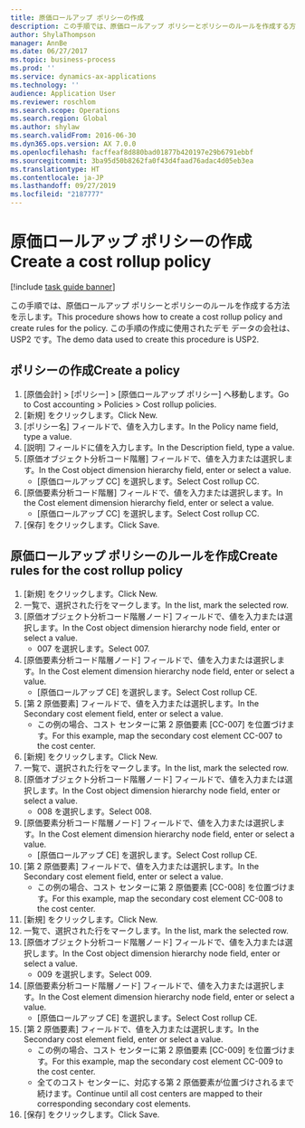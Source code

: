 ```yaml
---
title: 原価ロールアップ ポリシーの作成
description: この手順では、原価ロールアップ ポリシーとポリシーのルールを作成する方法を示します。
author: ShylaThompson
manager: AnnBe
ms.date: 06/27/2017
ms.topic: business-process
ms.prod: ''
ms.service: dynamics-ax-applications
ms.technology: ''
audience: Application User
ms.reviewer: roschlom
ms.search.scope: Operations
ms.search.region: Global
ms.author: shylaw
ms.search.validFrom: 2016-06-30
ms.dyn365.ops.version: AX 7.0.0
ms.openlocfilehash: facffeaf8d880bad01877b420197e29b6791ebbf
ms.sourcegitcommit: 3ba95d50b8262fa0f43d4faad76adac4d05eb3ea
ms.translationtype: HT
ms.contentlocale: ja-JP
ms.lasthandoff: 09/27/2019
ms.locfileid: "2187777"
---
```

# <a name="create-a-cost-rollup-policy"></a><span data-ttu-id="cf169-103">原価ロールアップ ポリシーの作成</span><span class="sxs-lookup"><span data-stu-id="cf169-103">Create a cost rollup policy</span></span>

[!include [task guide banner](../../includes/task-guide-banner.md)]

<span data-ttu-id="cf169-104">この手順では、原価ロールアップ ポリシーとポリシーのルールを作成する方法を示します。</span><span class="sxs-lookup"><span data-stu-id="cf169-104">This procedure shows how to create a cost rollup policy and create rules for the policy.</span></span> <span data-ttu-id="cf169-105">この手順の作成に使用されたデモ データの会社は、USP2 です。</span><span class="sxs-lookup"><span data-stu-id="cf169-105">The demo data used to create this procedure is USP2.</span></span>


## <a name="create-a-policy"></a><span data-ttu-id="cf169-106">ポリシーの作成</span><span class="sxs-lookup"><span data-stu-id="cf169-106">Create a policy</span></span>
1. <span data-ttu-id="cf169-107">[原価会計] > [ポリシー] > [原価ロールアップ ポリシー] へ移動します。</span><span class="sxs-lookup"><span data-stu-id="cf169-107">Go to Cost accounting > Policies > Cost rollup policies.</span></span>
2. <span data-ttu-id="cf169-108">[新規] をクリックします。</span><span class="sxs-lookup"><span data-stu-id="cf169-108">Click New.</span></span>
3. <span data-ttu-id="cf169-109">[ポリシー名] フィールドで、値を入力します。</span><span class="sxs-lookup"><span data-stu-id="cf169-109">In the Policy name field, type a value.</span></span>
4. <span data-ttu-id="cf169-110">[説明] フィールドに値を入力します。</span><span class="sxs-lookup"><span data-stu-id="cf169-110">In the Description field, type a value.</span></span>
5. <span data-ttu-id="cf169-111">[原価オブジェクト分析コード階層] フィールドで、値を入力または選択します。</span><span class="sxs-lookup"><span data-stu-id="cf169-111">In the Cost object dimension hierarchy field, enter or select a value.</span></span>
    * <span data-ttu-id="cf169-112">[原価ロールアップ CC] を選択します。</span><span class="sxs-lookup"><span data-stu-id="cf169-112">Select Cost rollup CC.</span></span>  
6. <span data-ttu-id="cf169-113">[原価要素分析コード階層] フィールドで、値を入力または選択します。</span><span class="sxs-lookup"><span data-stu-id="cf169-113">In the Cost element dimension hierarchy field, enter or select a value.</span></span>
    * <span data-ttu-id="cf169-114">[原価ロールアップ CC] を選択します。</span><span class="sxs-lookup"><span data-stu-id="cf169-114">Select Cost rollup CC.</span></span>  
7. <span data-ttu-id="cf169-115">[保存] をクリックします。</span><span class="sxs-lookup"><span data-stu-id="cf169-115">Click Save.</span></span>

## <a name="create-rules-for-the-cost-rollup-policy"></a><span data-ttu-id="cf169-116">原価ロールアップ ポリシーのルールを作成</span><span class="sxs-lookup"><span data-stu-id="cf169-116">Create rules for the cost rollup policy</span></span>
1. <span data-ttu-id="cf169-117">[新規] をクリックします。</span><span class="sxs-lookup"><span data-stu-id="cf169-117">Click New.</span></span>
2. <span data-ttu-id="cf169-118">一覧で、選択された行をマークします。</span><span class="sxs-lookup"><span data-stu-id="cf169-118">In the list, mark the selected row.</span></span>
3. <span data-ttu-id="cf169-119">[原価オブジェクト分析コード階層ノード] フィールドで、値を入力または選択します。</span><span class="sxs-lookup"><span data-stu-id="cf169-119">In the Cost object dimension hierarchy node field, enter or select a value.</span></span>
    * <span data-ttu-id="cf169-120">007 を選択します。</span><span class="sxs-lookup"><span data-stu-id="cf169-120">Select 007.</span></span>  
4. <span data-ttu-id="cf169-121">[原価要素分析コード階層ノード] フィールドで、値を入力または選択します。</span><span class="sxs-lookup"><span data-stu-id="cf169-121">In the Cost element dimension hierarchy node field, enter or select a value.</span></span>
    * <span data-ttu-id="cf169-122">[原価ロールアップ CE] を選択します。</span><span class="sxs-lookup"><span data-stu-id="cf169-122">Select Cost rollup CE.</span></span>  
5. <span data-ttu-id="cf169-123">[第 2 原価要素] フィールドで、値を入力または選択します。</span><span class="sxs-lookup"><span data-stu-id="cf169-123">In the Secondary cost element field, enter or select a value.</span></span>
    * <span data-ttu-id="cf169-124">この例の場合、コスト センターに第 2 原価要素 [CC-007] を位置づけます。</span><span class="sxs-lookup"><span data-stu-id="cf169-124">For this example, map the secondary cost element CC-007 to the cost center.</span></span>  
6. <span data-ttu-id="cf169-125">[新規] をクリックします。</span><span class="sxs-lookup"><span data-stu-id="cf169-125">Click New.</span></span>
7. <span data-ttu-id="cf169-126">一覧で、選択された行をマークします。</span><span class="sxs-lookup"><span data-stu-id="cf169-126">In the list, mark the selected row.</span></span>
8. <span data-ttu-id="cf169-127">[原価オブジェクト分析コード階層ノード] フィールドで、値を入力または選択します。</span><span class="sxs-lookup"><span data-stu-id="cf169-127">In the Cost object dimension hierarchy node field, enter or select a value.</span></span>
    * <span data-ttu-id="cf169-128">008 を選択します。</span><span class="sxs-lookup"><span data-stu-id="cf169-128">Select 008.</span></span>  
9. <span data-ttu-id="cf169-129">[原価要素分析コード階層ノード] フィールドで、値を入力または選択します。</span><span class="sxs-lookup"><span data-stu-id="cf169-129">In the Cost element dimension hierarchy node field, enter or select a value.</span></span>
    * <span data-ttu-id="cf169-130">[原価ロールアップ CE] を選択します。</span><span class="sxs-lookup"><span data-stu-id="cf169-130">Select Cost rollup CE.</span></span>  
10. <span data-ttu-id="cf169-131">[第 2 原価要素] フィールドで、値を入力または選択します。</span><span class="sxs-lookup"><span data-stu-id="cf169-131">In the Secondary cost element field, enter or select a value.</span></span>
    * <span data-ttu-id="cf169-132">この例の場合、コスト センターに第 2 原価要素 [CC-008] を位置づけます。</span><span class="sxs-lookup"><span data-stu-id="cf169-132">For this example, map the secondary cost element CC-008 to the cost center.</span></span>  
11. <span data-ttu-id="cf169-133">[新規] をクリックします。</span><span class="sxs-lookup"><span data-stu-id="cf169-133">Click New.</span></span>
12. <span data-ttu-id="cf169-134">一覧で、選択された行をマークします。</span><span class="sxs-lookup"><span data-stu-id="cf169-134">In the list, mark the selected row.</span></span>
13. <span data-ttu-id="cf169-135">[原価オブジェクト分析コード階層ノード] フィールドで、値を入力または選択します。</span><span class="sxs-lookup"><span data-stu-id="cf169-135">In the Cost object dimension hierarchy node field, enter or select a value.</span></span>
    * <span data-ttu-id="cf169-136">009 を選択します。</span><span class="sxs-lookup"><span data-stu-id="cf169-136">Select 009.</span></span>  
14. <span data-ttu-id="cf169-137">[原価要素分析コード階層ノード] フィールドで、値を入力または選択します。</span><span class="sxs-lookup"><span data-stu-id="cf169-137">In the Cost element dimension hierarchy node field, enter or select a value.</span></span>
    * <span data-ttu-id="cf169-138">[原価ロールアップ CE] を選択します。</span><span class="sxs-lookup"><span data-stu-id="cf169-138">Select Cost rollup CE.</span></span>  
15. <span data-ttu-id="cf169-139">[第 2 原価要素] フィールドで、値を入力または選択します。</span><span class="sxs-lookup"><span data-stu-id="cf169-139">In the Secondary cost element field, enter or select a value.</span></span>
    * <span data-ttu-id="cf169-140">この例の場合、コスト センターに第 2 原価要素 [CC-009] を位置づけます。</span><span class="sxs-lookup"><span data-stu-id="cf169-140">For this example, map the secondary cost element CC-009 to the cost center.</span></span>  
    * <span data-ttu-id="cf169-141">全てのコスト センターに、対応する第 2 原価要素が位置づけされるまで続けます。</span><span class="sxs-lookup"><span data-stu-id="cf169-141">Continue until all cost centers are mapped to their corresponding secondary cost elements.</span></span>  
16. <span data-ttu-id="cf169-142">[保存] をクリックします。</span><span class="sxs-lookup"><span data-stu-id="cf169-142">Click Save.</span></span>

